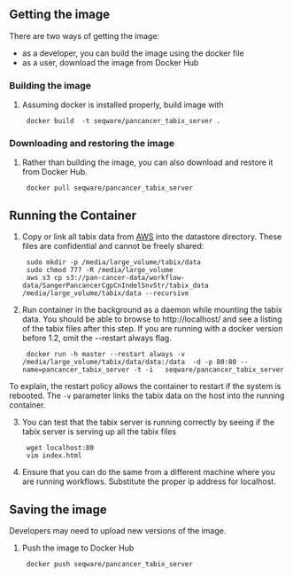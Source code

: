 ## Getting the image

There are two ways of getting the image:
* as a developer, you can build the image using the docker file
* as a user, download the image from Docker Hub

### Building the image

1. Assuming docker is installed properly, build image with 

        docker build  -t seqware/pancancer_tabix_server .

### Downloading and restoring the image

1. Rather than building the image, you can also download and restore it from Docker Hub.

        docker pull seqware/pancancer_tabix_server

## Running the Container

1. Copy or link all tabix data from [AWS](https://s3.amazonaws.com/pan-cancer-data/workflow-data/SangerPancancerCgpCnIndelSnvStr/tabix_data/data/unmatched/) into the datastore directory. These files are confidential and cannot be freely shared:

        sudo mkdir -p /media/large_volume/tabix/data
        sudo chmod 777 -R /media/large_volume
        aws s3 cp s3://pan-cancer-data/workflow-data/SangerPancancerCgpCnIndelSnvStr/tabix_data /media/large_volume/tabix/data --recursive

2. Run container in the background as a daemon while mounting the tabix data. You should be able to browse to  http://localhost/ and see a listing of the tabix files after this step. If you are running with a docker version before 1.2, omit the --restart always flag. 

        docker run -h master --restart always -v /media/large_volume/tabix/data/data:/data  -d -p 80:80 --name=pancancer_tabix_server -t -i   seqware/pancancer_tabix_server
        
To explain, the restart policy allows the container to restart if the system is rebooted. The `-v` parameter links the tabix data on the host into the running container. 

3. You can test that the tabix server is running correctly by seeing if the tabix server is serving up all the tabix files

        wget localhost:80
        vim index.html
        
4. Ensure that you can do the same from a different machine where you are running workflows. Substitute the proper ip address for localhost.


## Saving the image

Developers may need to upload new versions of the image.

1. Push the image to Docker Hub

        docker push seqware/pancancer_tabix_server
